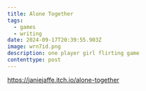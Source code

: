 ```yaml
---
title: Alone Together
tags:
  - games
  - writing
date: 2024-09-17T20:39:55.903Z
image: wrn7id.png
description: one player girl flirting game
contenttype: post
---
```

<https://janiejaffe.itch.io/alone-together>